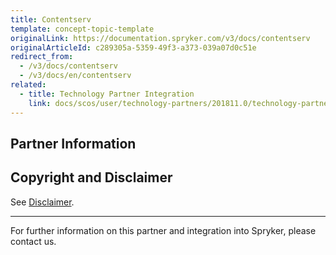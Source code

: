 ```yaml
---
title: Contentserv
template: concept-topic-template
originalLink: https://documentation.spryker.com/v3/docs/contentserv
originalArticleId: c289305a-5359-49f3-a373-039a07d0c51e
redirect_from:
  - /v3/docs/contentserv
  - /v3/docs/en/contentserv
related:
  - title: Technology Partner Integration
    link: docs/scos/user/technology-partners/201811.0/technology-partner-integration.html
---
```


## Partner Information




## Copyright and Disclaimer

See [Disclaimer](https://github.com/spryker/spryker-documentation).

---
For further information on this partner and integration into Spryker, please contact us.

<div class="hubspot-forms hubspot-forms--docs">
<div class="hubspot-form" id="hubspot-partners-1">
            <div class="script-embed" data-code="
                                            hbspt.forms.create({
				                                portalId: '2770802',
				                                formId: '163e11fb-e833-4638-86ae-a2ca4b929a41',
              	                                onFormReady: function() {
              		                                const hbsptInit = new CustomEvent('hbsptInit', {bubbles: true});
              		                                document.querySelector('#hubspot-partners-1').dispatchEvent(hbsptInit);
              	                                }
				                            });
            "></div>
</div>
</div>

